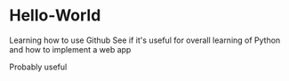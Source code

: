 # Hello-World
Learning how to use Github
See if it's useful for overall learning of Python and how to implement a web app

Probably useful
